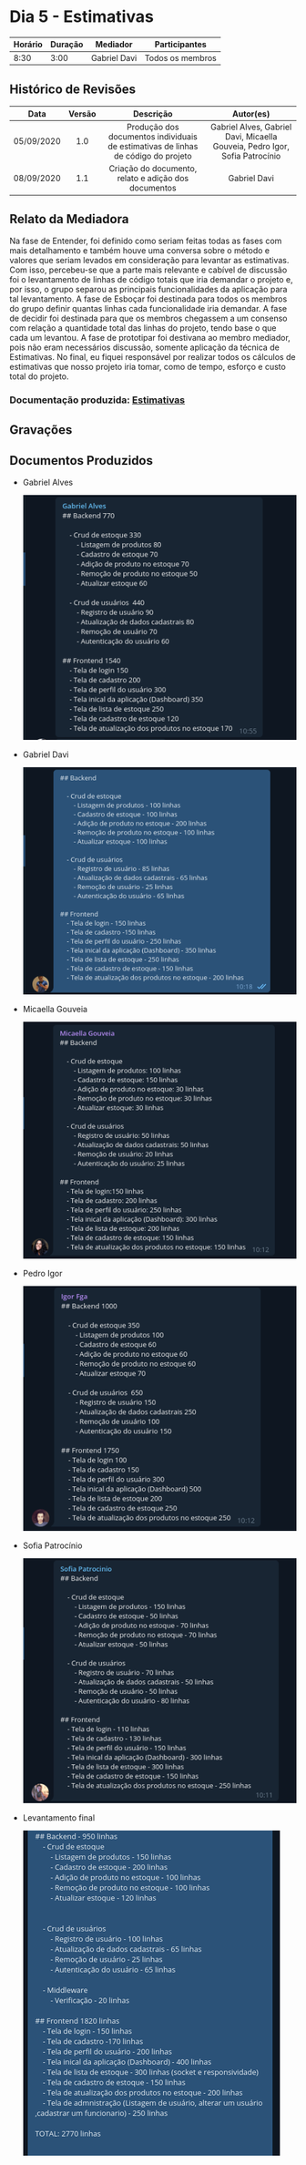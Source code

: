 # Dia 5 - Estimativas

| Horário | Duração | Mediador     | Participantes    |
| ------- | ------- | ------------ | ---------------- |
| 8:30    | 3:00    | Gabriel Davi | Todos os membros |

## Histórico de Revisões

|    Data    | Versão |                                     Descrição                                     |                                  Autor(es)                                  |
| :--------: | :----: | :-------------------------------------------------------------------------------: | :-------------------------------------------------------------------------: |
| 05/09/2020 |  1.0   | Produção dos documentos individuais de estimativas de linhas de código do projeto | Gabriel Alves, Gabriel Davi, Micaella Gouveia, Pedro Igor, Sofia Patrocínio |
| 08/09/2020 |  1.1   |               Criação do documento, relato e adição dos documentos                |                                Gabriel Davi                                 |

## Relato da Mediadora

Na fase de Entender, foi definido como seriam feitas todas as fases com mais detalhamento e também houve uma conversa sobre o método e valores que seriam levados em consideração para levantar as estimativas. Com isso, percebeu-se que a parte mais relevante e cabível de discussão foi o levantamento de linhas de código totais que iria demandar o projeto e, por isso, o grupo separou as principais funcionalidades da aplicação para tal levantamento. A fase de Esboçar foi destinada para todos os membros do grupo definir quantas linhas cada funcionalidade iria demandar. A fase de decidir foi destinada para que os membros chegassem a um consenso com relação a quantidade total das linhas do projeto, tendo base o que cada um levantou. A fase de prototipar foi destivana ao membro mediador, pois não eram necessários discussão, somente aplicação da técnica de Estimativas.
No final, eu fiquei responsável por realizar todos os cálculos de estimativas que nosso projeto iria tomar, como de tempo, esforço e custo total do projeto.

### Documentação produzida: [Estimativas](Project/Evaluation.md)

## Gravações

## Documentos Produzidos

- Gabriel Alves

  ![gabriel alves](../assets/designSprint/estimativas/estimativasGabrielAlves.png)

- Gabriel Davi

  ![gabriel davi](../assets/designSprint/estimativas/estimativasGabrielDavi.png)

- Micaella Gouveia

  ![micaella gouveia](../assets/designSprint/estimativas/estimativasMicaella.png)

- Pedro Igor

  ![pedro](../assets/designSprint/estimativas/estimativasIgor.png)

- Sofia Patrocínio

  ![sofia](../assets/designSprint/estimativas/evaluationSofia.png)

- Levantamento final

  ![final](../assets/designSprint/estimativas/levantamentoFinal.png)

